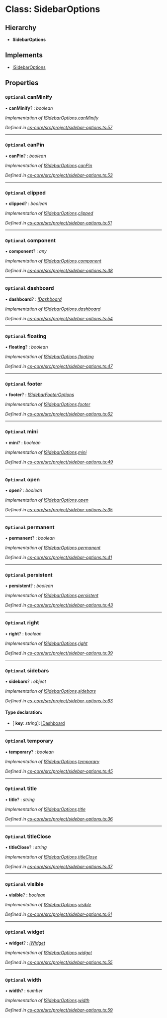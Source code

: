 # Class: SidebarOptions

## Hierarchy

* **SidebarOptions**

## Implements

* [ISidebarOptions](../interfaces/_cs_core_src_project_sidebar_options_.isidebaroptions.md)

## Properties

### `Optional` canMinify

• **canMinify**? : *boolean*

*Implementation of [ISidebarOptions](../interfaces/_cs_core_src_project_sidebar_options_.isidebaroptions.md).[canMinify](../interfaces/_cs_core_src_project_sidebar_options_.isidebaroptions.md#optional-canminify)*

*Defined in [cs-core/src/project/sidebar-options.ts:57](https://github.com/RichardHovenkamp/csnext/blob/c891e154/packages/cs-core/src/project/sidebar-options.ts#L57)*

___

### `Optional` canPin

• **canPin**? : *boolean*

*Implementation of [ISidebarOptions](../interfaces/_cs_core_src_project_sidebar_options_.isidebaroptions.md).[canPin](../interfaces/_cs_core_src_project_sidebar_options_.isidebaroptions.md#optional-canpin)*

*Defined in [cs-core/src/project/sidebar-options.ts:53](https://github.com/RichardHovenkamp/csnext/blob/c891e154/packages/cs-core/src/project/sidebar-options.ts#L53)*

___

### `Optional` clipped

• **clipped**? : *boolean*

*Implementation of [ISidebarOptions](../interfaces/_cs_core_src_project_sidebar_options_.isidebaroptions.md).[clipped](../interfaces/_cs_core_src_project_sidebar_options_.isidebaroptions.md#optional-clipped)*

*Defined in [cs-core/src/project/sidebar-options.ts:51](https://github.com/RichardHovenkamp/csnext/blob/c891e154/packages/cs-core/src/project/sidebar-options.ts#L51)*

___

### `Optional` component

• **component**? : *any*

*Implementation of [ISidebarOptions](../interfaces/_cs_core_src_project_sidebar_options_.isidebaroptions.md).[component](../interfaces/_cs_core_src_project_sidebar_options_.isidebaroptions.md#optional-component)*

*Defined in [cs-core/src/project/sidebar-options.ts:38](https://github.com/RichardHovenkamp/csnext/blob/c891e154/packages/cs-core/src/project/sidebar-options.ts#L38)*

___

### `Optional` dashboard

• **dashboard**? : *[IDashboard](../interfaces/_cs_core_src_dashboard_dashboard_.idashboard.md)*

*Implementation of [ISidebarOptions](../interfaces/_cs_core_src_project_sidebar_options_.isidebaroptions.md).[dashboard](../interfaces/_cs_core_src_project_sidebar_options_.isidebaroptions.md#optional-dashboard)*

*Defined in [cs-core/src/project/sidebar-options.ts:54](https://github.com/RichardHovenkamp/csnext/blob/c891e154/packages/cs-core/src/project/sidebar-options.ts#L54)*

___

### `Optional` floating

• **floating**? : *boolean*

*Implementation of [ISidebarOptions](../interfaces/_cs_core_src_project_sidebar_options_.isidebaroptions.md).[floating](../interfaces/_cs_core_src_project_sidebar_options_.isidebaroptions.md#optional-floating)*

*Defined in [cs-core/src/project/sidebar-options.ts:47](https://github.com/RichardHovenkamp/csnext/blob/c891e154/packages/cs-core/src/project/sidebar-options.ts#L47)*

___

### `Optional` footer

• **footer**? : *[ISidebarFooterOptions](../interfaces/_cs_core_src_project_sidebar_options_.isidebarfooteroptions.md)*

*Implementation of [ISidebarOptions](../interfaces/_cs_core_src_project_sidebar_options_.isidebaroptions.md).[footer](../interfaces/_cs_core_src_project_sidebar_options_.isidebaroptions.md#optional-footer)*

*Defined in [cs-core/src/project/sidebar-options.ts:62](https://github.com/RichardHovenkamp/csnext/blob/c891e154/packages/cs-core/src/project/sidebar-options.ts#L62)*

___

### `Optional` mini

• **mini**? : *boolean*

*Implementation of [ISidebarOptions](../interfaces/_cs_core_src_project_sidebar_options_.isidebaroptions.md).[mini](../interfaces/_cs_core_src_project_sidebar_options_.isidebaroptions.md#optional-mini)*

*Defined in [cs-core/src/project/sidebar-options.ts:49](https://github.com/RichardHovenkamp/csnext/blob/c891e154/packages/cs-core/src/project/sidebar-options.ts#L49)*

___

### `Optional` open

• **open**? : *boolean*

*Implementation of [ISidebarOptions](../interfaces/_cs_core_src_project_sidebar_options_.isidebaroptions.md).[open](../interfaces/_cs_core_src_project_sidebar_options_.isidebaroptions.md#optional-open)*

*Defined in [cs-core/src/project/sidebar-options.ts:35](https://github.com/RichardHovenkamp/csnext/blob/c891e154/packages/cs-core/src/project/sidebar-options.ts#L35)*

___

### `Optional` permanent

• **permanent**? : *boolean*

*Implementation of [ISidebarOptions](../interfaces/_cs_core_src_project_sidebar_options_.isidebaroptions.md).[permanent](../interfaces/_cs_core_src_project_sidebar_options_.isidebaroptions.md#optional-permanent)*

*Defined in [cs-core/src/project/sidebar-options.ts:41](https://github.com/RichardHovenkamp/csnext/blob/c891e154/packages/cs-core/src/project/sidebar-options.ts#L41)*

___

### `Optional` persistent

• **persistent**? : *boolean*

*Implementation of [ISidebarOptions](../interfaces/_cs_core_src_project_sidebar_options_.isidebaroptions.md).[persistent](../interfaces/_cs_core_src_project_sidebar_options_.isidebaroptions.md#optional-persistent)*

*Defined in [cs-core/src/project/sidebar-options.ts:43](https://github.com/RichardHovenkamp/csnext/blob/c891e154/packages/cs-core/src/project/sidebar-options.ts#L43)*

___

### `Optional` right

• **right**? : *boolean*

*Implementation of [ISidebarOptions](../interfaces/_cs_core_src_project_sidebar_options_.isidebaroptions.md).[right](../interfaces/_cs_core_src_project_sidebar_options_.isidebaroptions.md#optional-right)*

*Defined in [cs-core/src/project/sidebar-options.ts:39](https://github.com/RichardHovenkamp/csnext/blob/c891e154/packages/cs-core/src/project/sidebar-options.ts#L39)*

___

### `Optional` sidebars

• **sidebars**? : *object*

*Implementation of [ISidebarOptions](../interfaces/_cs_core_src_project_sidebar_options_.isidebaroptions.md).[sidebars](../interfaces/_cs_core_src_project_sidebar_options_.isidebaroptions.md#optional-sidebars)*

*Defined in [cs-core/src/project/sidebar-options.ts:63](https://github.com/RichardHovenkamp/csnext/blob/c891e154/packages/cs-core/src/project/sidebar-options.ts#L63)*

#### Type declaration:

* \[ **key**: *string*\]: [IDashboard](../interfaces/_cs_core_src_dashboard_dashboard_.idashboard.md)

___

### `Optional` temporary

• **temporary**? : *boolean*

*Implementation of [ISidebarOptions](../interfaces/_cs_core_src_project_sidebar_options_.isidebaroptions.md).[temporary](../interfaces/_cs_core_src_project_sidebar_options_.isidebaroptions.md#optional-temporary)*

*Defined in [cs-core/src/project/sidebar-options.ts:45](https://github.com/RichardHovenkamp/csnext/blob/c891e154/packages/cs-core/src/project/sidebar-options.ts#L45)*

___

### `Optional` title

• **title**? : *string*

*Implementation of [ISidebarOptions](../interfaces/_cs_core_src_project_sidebar_options_.isidebaroptions.md).[title](../interfaces/_cs_core_src_project_sidebar_options_.isidebaroptions.md#optional-title)*

*Defined in [cs-core/src/project/sidebar-options.ts:36](https://github.com/RichardHovenkamp/csnext/blob/c891e154/packages/cs-core/src/project/sidebar-options.ts#L36)*

___

### `Optional` titleClose

• **titleClose**? : *string*

*Implementation of [ISidebarOptions](../interfaces/_cs_core_src_project_sidebar_options_.isidebaroptions.md).[titleClose](../interfaces/_cs_core_src_project_sidebar_options_.isidebaroptions.md#optional-titleclose)*

*Defined in [cs-core/src/project/sidebar-options.ts:37](https://github.com/RichardHovenkamp/csnext/blob/c891e154/packages/cs-core/src/project/sidebar-options.ts#L37)*

___

### `Optional` visible

• **visible**? : *boolean*

*Implementation of [ISidebarOptions](../interfaces/_cs_core_src_project_sidebar_options_.isidebaroptions.md).[visible](../interfaces/_cs_core_src_project_sidebar_options_.isidebaroptions.md#optional-visible)*

*Defined in [cs-core/src/project/sidebar-options.ts:61](https://github.com/RichardHovenkamp/csnext/blob/c891e154/packages/cs-core/src/project/sidebar-options.ts#L61)*

___

### `Optional` widget

• **widget**? : *[IWidget](../interfaces/_cs_core_src_widget_widget_.iwidget.md)*

*Implementation of [ISidebarOptions](../interfaces/_cs_core_src_project_sidebar_options_.isidebaroptions.md).[widget](../interfaces/_cs_core_src_project_sidebar_options_.isidebaroptions.md#optional-widget)*

*Defined in [cs-core/src/project/sidebar-options.ts:55](https://github.com/RichardHovenkamp/csnext/blob/c891e154/packages/cs-core/src/project/sidebar-options.ts#L55)*

___

### `Optional` width

• **width**? : *number*

*Implementation of [ISidebarOptions](../interfaces/_cs_core_src_project_sidebar_options_.isidebaroptions.md).[width](../interfaces/_cs_core_src_project_sidebar_options_.isidebaroptions.md#optional-width)*

*Defined in [cs-core/src/project/sidebar-options.ts:59](https://github.com/RichardHovenkamp/csnext/blob/c891e154/packages/cs-core/src/project/sidebar-options.ts#L59)*
